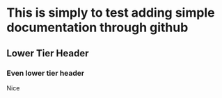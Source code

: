 # This is simply to test adding simple documentation through github 

## Lower Tier Header

### Even lower tier header

Nice
